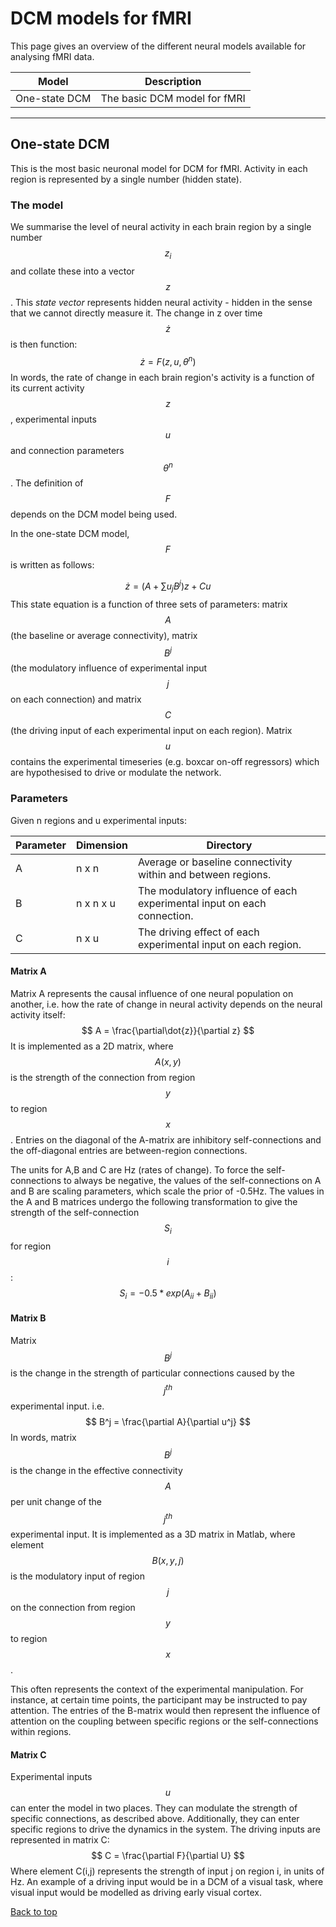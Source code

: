 # DCM models for fMRI

This page gives an overview of the different neural models available for analysing fMRI data.

| Model | Description |
| --- | --- |
| One-state DCM | The basic DCM model for fMRI |

---

## One-state DCM

This is the most basic neuronal model for DCM for fMRI. Activity in each region is represented by a single number \(hidden state\).

### The model

We summarise the level of neural activity in each brain region by a single number $$z_i$$ and collate these into a vector $$z$$. This *state vector* represents hidden neural activity - hidden in the sense that we cannot directly measure it. The change in z over time $$\dot{z}$$ is then function:
$$
\dot{z}=F(z,u,\theta^n)
$$In words, the rate of change in each brain region's activity is a function of its current activity $$z$$, experimental inputs $$u$$ and connection parameters $$\theta^n$$. The definition of $$F$$ depends on the DCM model being used.

In the one-state DCM model, $$F$$ is written as follows:


$$
 \dot{z} = (A + \sum{u_jB^j})z + Cu
$$
This state equation is a function of three sets of parameters: matrix $$A$$ \(the baseline or average connectivity\), matrix $$B^j$$ \(the modulatory influence of experimental input $$j$$ on each connection\) and matrix $$C$$ \(the driving input of each experimental input on each region\). Matrix $$u$$ contains the experimental timeseries (e.g. boxcar on-off regressors) which are hypothesised to drive or modulate the network. 

### Parameters

Given n regions and u experimental inputs:

| Parameter | Dimension | Directory |
| --- | --- | --- |
| A | n x n | Average or baseline connectivity within and between regions.  |
| B | n x n x u | The modulatory influence of each experimental input on each connection. |
| C | n x u | The driving effect of each experimental input on each region. |

#### Matrix A

Matrix A represents the causal influence of one neural population on another, i.e. how the rate of change in neural activity depends on the neural activity itself:
$$
A = \frac{\partial\dot{z}}{\partial z}
$$
It is implemented as a 2D matrix, where $$A(x,y)$$ is the strength of the connection from region $$y$$ to region $$x$$. Entries on the diagonal of the A-matrix are inhibitory self-connections and the off-diagonal entries are between-region connections.

The units for A,B and C are Hz (rates of change). To force the self-connections to always be negative, the values of the self-connections on A and B are scaling parameters, which scale the prior of -0.5Hz. The values in the A and B matrices undergo the following transformation to give the strength of the self-connection $$S_{i}$$ for region $$i$$:
$$
S_{i}=-0.5*exp(A_{ii} + B_{ii})
$$

#### Matrix B
Matrix $$B^j$$ is the change in the strength of particular connections caused by the $$j^{th}$$ experimental input. i.e. 
$$
B^j = \frac{\partial A}{\partial u^j}
$$
In words, matrix $$B^j$$ is the change in the effective connectivity $$A$$ per unit change of the $$j^{th}$$ experimental input. It is implemented as a 3D matrix in Matlab, where element $$B(x,y,j)$$ is the modulatory input of region $$j$$ on the connection from region $$y$$ to region $$x$$.

This often represents the context of the experimental manipulation. For instance, at certain time points, the participant may be instructed to pay attention. The entries of the B-matrix would then represent the influence of attention on the coupling between specific regions or the self-connections within regions.

#### Matrix C
Experimental inputs $$u$$ can enter the model in two places. They can modulate the strength of specific connections, as described above. Additionally, they can enter specific regions to drive the dynamics in the system. The driving inputs are represented in matrix C:
$$
C = \frac{\partial F}{\partial U}
$$
Where element C(i,j) represents the strength of input j on region i, in units of Hz. An example of a driving input would be in a DCM of a visual task, where visual input would be modelled as driving early visual cortex. 

[Back to top](#dcm-models-for-fmri)